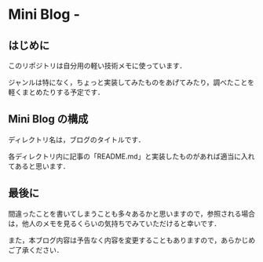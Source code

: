 # Mini Blog - 

## はじめに

このリポジトリは自分用の軽い技術メモに使っています．

ジャンルは特になく，ちょっと実装してみたものをあげてみたり，調べたことを軽くまとめたりする予定です．

## Mini Blog の構成

ディレクトリ名は，ブログのタイトルです．

各ディレクトリ内に記事の「README.md」と実装したものがあれば適当に入れてあると思います．

## 最後に

間違ったことを書いてしまうことも多々あるかと思いますので，参照される場合は，他人のメモを見るくらいの気持ちでみていただけると幸いです．

また，本ブログ内容は予告なく内容を変更することもありますので，あらかじめご了承ください．

